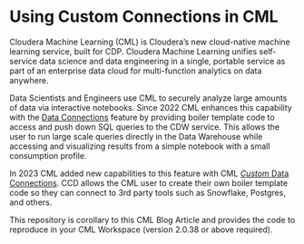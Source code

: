 # Using Custom Connections in CML

Cloudera Machine Learning (CML) is Cloudera’s new cloud-native machine learning service, built for CDP. Cloudera Machine Learning unifies self-service data science and data engineering in a single, portable service as part of an enterprise data cloud for multi-function analytics on data anywhere.

Data Scientists and Engineers use CML to securely analyze large amounts of data via interactive notebooks. Since 2022 CML enhances this capability with the [Data Connections](https://community.cloudera.com/t5/Community-Articles/New-Feature-in-Cloudera-Machine-Learning-Data-Connections/ta-p/336775) feature by providing boiler template code to access and push down SQL queries to the CDW service. This allows the user to run large scale queries directly in the Data Warehouse while accessing and visualizing results from a simple notebook with a small consumption profile.

In 2023 CML added new capabilities to this feature with CML [*Custom* Data Connections](https://docs.cloudera.com/machine-learning/cloud/mlde/topics/ml-custom-data-conn-create.html). CCD allows the CML user to create their own boiler template code so they can connect to 3rd party tools such as Snowflake, Postgres, and others.

This repository is corollary to this CML Blog Article and provides the code to reproduce in your CML Workspace (version 2.0.38 or above required).
